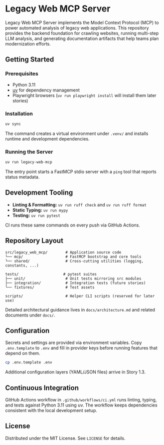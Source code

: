 # Legacy Web MCP Server

Legacy Web MCP Server implements the Model Context Protocol (MCP) to power automated analysis of legacy web applications. This repository provides the backend foundation for crawling websites, running multi-step LLM analysis, and generating documentation artifacts that help teams plan modernization efforts.

## Getting Started

### Prerequisites

- Python 3.11
- [uv](https://github.com/astral-sh/uv) for dependency management
- Playwright browsers (`uv run playwright install` will install them later stories)

### Installation

```bash
uv sync
```

The command creates a virtual environment under `.venv/` and installs runtime and development dependencies.

### Running the Server

```bash
uv run legacy-web-mcp
```

The entry point starts a FastMCP stdio server with a `ping` tool that reports status metadata.

## Development Tooling

- **Linting & Formatting:** `uv run ruff check` and `uv run ruff format`
- **Static Typing:** `uv run mypy`
- **Testing:** `uv run pytest`

CI runs these same commands on every push via GitHub Actions.

## Repository Layout

```
src/legacy_web_mcp/        # Application source code
└── mcp/                   # FastMCP bootstrap and core tools
└── shared/                # Cross-cutting utilities (logging, constants, ...)

tests/                    # pytest suites
├── unit/                  # Unit tests mirroring src modules
├── integration/           # Integration tests (future stories)
└── fixtures/              # Test assets

scripts/                   # Helper CLI scripts (reserved for later use)
```

Detailed architectural guidance lives in `docs/architecture.md` and related documents under `docs/`.

## Configuration

Secrets and settings are provided via environment variables. Copy `.env.template` to `.env` and fill in provider keys before running features that depend on them.

```bash
cp .env.template .env
```

Additional configuration layers (YAML/JSON files) arrive in Story 1.3.

## Continuous Integration

GitHub Actions workflow in `.github/workflows/ci.yml` runs linting, typing, and tests against Python 3.11 using uv. The workflow keeps dependencies consistent with the local development setup.

## License

Distributed under the MIT License. See `LICENSE` for details.
